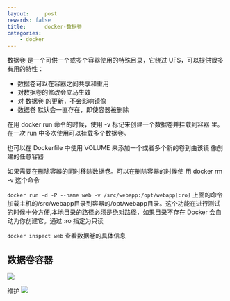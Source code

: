 ```yaml
---
layout:     post
rewards: false
title:      docker-数据卷
categories:
    - docker
---
```




数据卷 是一个可供一个或多个容器使用的特殊目录，它绕过 UFS，可以提供很多有用的特性：

- 数据卷可以在容器之间共享和重用
- 对数据卷的修改会立马生效
- 对 数据卷 的更新，不会影响镜像
- 数据卷 默认会一直存在，即使容器被删除

在用 docker run 命令的时候，使用 -v 标记来创建一个数据卷并挂载到容器 里。在一次 run 中多次使用可以挂载多个数据卷。

也可以在 Dockerfile 中使用 VOLUME 来添加一个或者多个新的卷到由该镜 像创建的任意容器

如果需要在删除容器的同时移除数据卷。可以在删除容器的时候使 用 docker rm -v 这个命令

`docker run -d -P --name web -v /src/webapp:/opt/webapp[:ro]`
上面的命令加载主机的/src/webapp目录到容器的/opt/webapp目录。这个功能在进行测试的时候十分方便,本地目录的路径必须是绝对路径，如果目录不存在 Docker 会自动为你创建它。通过 :ro 指定为只读


`docker inspect web` 查看数据卷的具体信息

## 数据卷容器
![](https://ws2.sinaimg.cn/large/006tNbRwgy1fucihsdfgpj310418sdpb.jpg)

维护
![](https://ws1.sinaimg.cn/large/006tNbRwgy1fucihxgdg9j30x818k0zd.jpg)